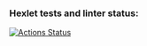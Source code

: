 ### Hexlet tests and linter status:
[![Actions Status](https://github.com/HazardHaide/python-project-49/actions/workflows/hexlet-check.yml/badge.svg)](https://github.com/HazardHaide/python-project-49/actions)